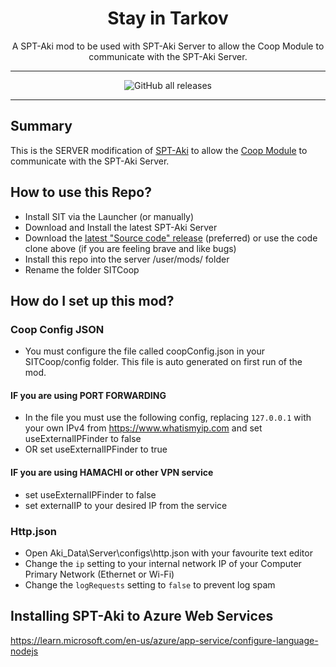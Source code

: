 <div align=center style="text-align: center;">
<h1> Stay in Tarkov </h1>
A SPT-Aki mod to be used with SPT-Aki Server to allow the Coop Module to communicate with the SPT-Aki Server.
</div>

---

<div align=center>

![GitHub all releases](https://img.shields.io/github/downloads/stayintarkov/SIT.Aki-Server-Mod/total)

</div>

---

## Summary

This is the SERVER modification of [SPT-Aki](https://www.sp-tarkov.com/) to allow the [Coop Module](https://github.com/stayintarkov/StayInTarkov.Client) to communicate with the SPT-Aki Server.

## How to use this Repo?

- Install SIT via the Launcher (or manually)
- Download and Install the latest SPT-Aki Server
- Download the [latest "Source code" release](https://github.com/stayintarkov/SIT.Aki-Server-Mod/releases) (preferred) or use the code clone above (if you are feeling brave and like bugs)
- Install this repo into the server /user/mods/ folder
- Rename the folder SITCoop

## How do I set up this mod?

### Coop Config JSON

- You must configure the file called coopConfig.json in your SITCoop/config folder. This file is auto generated on first run of the mod.

#### IF you are using PORT FORWARDING

- In the file you must use the following config, replacing `127.0.0.1` with your own IPv4 from https://www.whatismyip.com and set useExternalIPFinder to false
- OR set useExternalIPFinder to true

#### IF you are using HAMACHI or other VPN service

- set useExternalIPFinder to false
- set externalIP to your desired IP from the service

### Http.json

- Open Aki_Data\Server\configs\http.json with your favourite text editor
- Change the `ip` setting to your internal network IP of your Computer Primary Network (Ethernet or Wi-Fi)
- Change the `logRequests` setting to `false` to prevent log spam

## Installing SPT-Aki to Azure Web Services

https://learn.microsoft.com/en-us/azure/app-service/configure-language-nodejs
